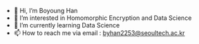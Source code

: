 - 👋 Hi, I’m Boyoung Han
- 👀 I’m interested in Homomorphic Encryption and Data Science
- 🌱 I’m currently learning Data Science
- 📫 How to reach me via email : byhan2253@seoultech.ac.kr
